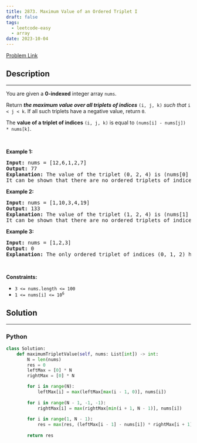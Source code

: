 ```yaml
---
title: 2873. Maximum Value of an Ordered Triplet I
draft: false
tags: 
  - leetcode-easy
  - array
date: 2023-10-04
---
```


[Problem Link](https://leetcode.com/problems/maximum-value-of-an-ordered-triplet-i/)

## Description

---
<p>You are given a <strong>0-indexed</strong> integer array <code>nums</code>.</p>

<p>Return <em><strong>the maximum value over all triplets of indices</strong></em> <code>(i, j, k)</code> <em>such that</em> <code>i &lt; j &lt; k</code>. If all such triplets have a negative value, return <code>0</code>.</p>

<p>The <strong>value of a triplet of indices</strong> <code>(i, j, k)</code> is equal to <code>(nums[i] - nums[j]) * nums[k]</code>.</p>

<p>&nbsp;</p>
<p><strong class="example">Example 1:</strong></p>

<pre>
<strong>Input:</strong> nums = [12,6,1,2,7]
<strong>Output:</strong> 77
<strong>Explanation:</strong> The value of the triplet (0, 2, 4) is (nums[0] - nums[2]) * nums[4] = 77.
It can be shown that there are no ordered triplets of indices with a value greater than 77. 
</pre>

<p><strong class="example">Example 2:</strong></p>

<pre>
<strong>Input:</strong> nums = [1,10,3,4,19]
<strong>Output:</strong> 133
<strong>Explanation:</strong> The value of the triplet (1, 2, 4) is (nums[1] - nums[2]) * nums[4] = 133.
It can be shown that there are no ordered triplets of indices with a value greater than 133.
</pre>

<p><strong class="example">Example 3:</strong></p>

<pre>
<strong>Input:</strong> nums = [1,2,3]
<strong>Output:</strong> 0
<strong>Explanation:</strong> The only ordered triplet of indices (0, 1, 2) has a negative value of (nums[0] - nums[1]) * nums[2] = -3. Hence, the answer would be 0.
</pre>

<p>&nbsp;</p>
<p><strong>Constraints:</strong></p>

<ul>
	<li><code>3 &lt;= nums.length &lt;= 100</code></li>
	<li><code>1 &lt;= nums[i] &lt;= 10<sup>6</sup></code></li>
</ul>


## Solution

---
### Python
``` py title='maximum-value-of-an-ordered-triplet-i'
class Solution:
    def maximumTripletValue(self, nums: List[int]) -> int:
        N = len(nums)
        res = 0
        leftMax = [0] * N
        rightMax = [0] * N

        for i in range(N):
            leftMax[i] = max(leftMax[max(i - 1, 0)], nums[i])
        
        for i in range(N - 1, -1, -1):
            rightMax[i] = max(rightMax[min(i + 1, N - 1)], nums[i])
        
        for i in range(1, N - 1):
            res = max(res, (leftMax[i - 1] - nums[i]) * rightMax[i + 1])
        
        return res
```

